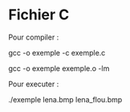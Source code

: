 # Fichier C

Pour compiler : 

gcc -o exemple -c exemple.c

gcc -o exemple exemple.o -lm

Pour executer :

./exemple lena.bmp lena_flou.bmp
